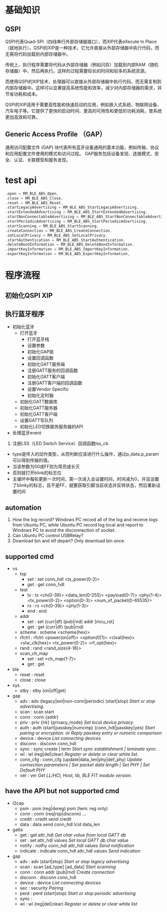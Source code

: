 # 基础知识
## QSPI

QSPI代表Quad-SPI（四线串行外部存储器接口），而XIP代表eXecute In Place（就地执行）。QSPI的XIP是一种技术，它允许直接从外部存储器中执行代码，而无需将代码加载到内部存储器中。

传统上，执行程序需要将代码从外部存储器（例如闪存）加载到内部RAM（随机存储器）中，然后再执行。这样的过程需要较长的时间和较多的系统资源。

而使用QSPI的XIP技术，处理器可以直接从外部存储器中执行代码，而无需复制到内部存储器中。这样可以显著提高系统性能和效率，减少对内部存储器的需求，并节省功耗和成本。

QSPI的XIP适用于需要高性能和快速启动的应用，例如嵌入式系统、物联网设备、汽车电子等。它提供了更快的启动时间、更高的可用性和更低的功耗消耗，使系统更加高效和可靠。


## Generic Access Profile （GAP）
通用访问配置文件 (GAP) 块代表所有蓝牙设备通用的基本功能，例如传输、协议和应用配置文件使用的模式和访问过程。 GAP服务包括设备发现、连接模式、安全、认证、关联模型和服务发现。






# test api
```C
.open = RM_BLE_ABS_Open,
.close = RM_BLE_ABS_Close,
.reset = RM_BLE_ABS_Reset,
.startLegacyAdvertising = RM_BLE_ABS_StartLegacyAdvertising,
.startExtendedAdvertising = RM_BLE_ABS_StartExtendedAdvertising,
.startNonConnectableAdvertising = RM_BLE_ABS_StartNonConnectableAdvertising,
.startPeriodicAdvertising = RM_BLE_ABS_StartPeriodicAdvertising,
.startScanning = RM_BLE_ABS_StartScanning,
.createConnection = RM_BLE_ABS_CreateConnection,
.setLocalPrivacy = RM_BLE_ABS_SetLocalPrivacy,
.startAuthentication = RM_BLE_ABS_StartAuthentication,
.deleteBondInformation = RM_BLE_ABS_DeleteBondInformation,
.importKeyInformation = RM_BLE_ABS_ImportKeyInformation,
.exportKeyInformation = RM_BLE_ABS_ExportKeyInformation,
```

# 程序流程

## 初始化QSPI XIP
## 执行蓝牙程序

- 初始化蓝牙
	- 打开蓝牙
		- 打开蓝牙栈
		- 设置参数
		- 初始化GAP层
		- 设置回调函数
		- 初始化GATT服务端
		- 注册GATT服务的回调函数
		- 初始化GATT客户端
		- 注册GATT客户端的回调函数
		- 设置Vendor Specific
		- 初始化定时器
	- 初始化GATT数据库
	- 初始化GATT服务器
	- 初始化GATT客户端
	- 设置GATT写队列
	- 初始化LED切换服务服务器的API
- 处理蓝牙event

1. 注册LSS（LED Switch Service）回调函数lss_cb
- type是传入的动作类型，从而判断应该进行什么操作，通过p_data.p_param可以得到传输的值。
- 当该参数为00或FF则为常亮或长灭
- 否则就打开blink的标志位
- 主循环中每轮更新一次时间，第一次进入会设置时间，时间减为0，并且设置了blinky的标志，且不是FF，就要获取引脚当前状态并反转状态，然后重新设置时间


## automation
1. How the log record? 
		Windows PC record all of the log and receive logs from Ubuntu PC, while Ubuntu PC record log local and report to Windows PC to avoid the disconnection of socket.
2. Can Ubuntu PC control USBRelay?
3. Download bin and elf depart? Only download bin once.




## supported cmd
- vs
	- txp
		- set : set conn_hdl <tx_poewr(0-2)>
		- get : get conn_hdl
	- test
		- tx : tx <ch(0-39)> <data_len(0-255)> <payload(0-7)> <phy(1-4)> <tx_power(0-2)> <option(0-3)> <num_of_packet(0-65535)>
		- rx : rx <ch(0-39)> <phy(1-3)>
		- end : end
	- addr 
		- set : set (curr|df) (pub|rnd) addr \[mcu_rst\]
		- get : get (curr|df) (pub|rnd)
	- scheme : scheme <scheme(hex)>
	- rfctrl : rfctrl <power(on|off)> <option(0|1)> <clval(hex)> <slw_clk(hex)> <tx_power(0-2)> <rf_opt(hex)>
	- rand : rand <rand_size(4-16)>
	- scan_ch_map
		- set : set <ch_map(1-7)>
		- get : get
- ble
	- reset : reset
	- close : close
- sys
	- stby : stby (on|off|get)
- gap
	- adv : adv (legacy|ext|non-conn|periodic) (start|stop) _Start or stop advertising._
	- scan : scan start
	- conn : conn {addr}
	- priv : priv {irk} {privacy_mode} _Set local device privacy_
	- auth : auth (start|passkey|numcmp) {conn_hdl|passkey|yes} _Start pairing or encryption. or Reply passkey entry or numeric comparison_
	- device : device _List connecting devices_
	- disconn : disconn conn_hdl 
	- sync : sync create | term _Start sync establishment | teminate sync._
	- wl : wl (reg|del|clear) _Register or delete or clear white list._
	- conn_cfg : conn_cfg (update|data_len|phy|def_phy) _Update connection parameters | Set packet data length | Set PHY | Set Default PHY_
	- ver :  ver _Get LL/HCI, Host, lib, BLE FIT module version._

## have the API but not supported cmd
- l2cap
	- psm : psm (reg|dereg) psm (lwm: reg only)
	- conn : conn (req|rsp|disconn) ...
	- credit : credit send credit
	- data : data send conn_hdl lcid data_len
- gatts
	- get : get attr_hdl _Get char value from local GATT db_
	- set : set attr_hdl values _Set local GATT db char value_
	- notify : notfiy conn_hdl attr_hdl values _Send notification_
	- indicate : indicate conn_hdl attr_hdl values _Send indication_
- gap
	- adv : adv (start|stop)  _Start or stop legacy advertising_
	- scan : scan \[ad_type\] \[ad_data\] _Start scanning_
	- conn : conn addr (pub|rnd) _Create connection_
	- disconn : disconn conn_hdl
	- device : device _List connecting devices_
	- sec : security _Pairing_
	- perd : perd (start|stop) _Start or stop periodic advertising_
	- sync : 
	- wl : wl (reg|del|clear) _Register or delete or clear white list_





















